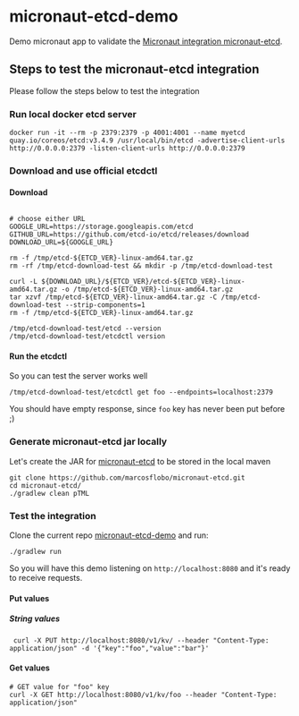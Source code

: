 # micronaut-etcd-demo
Demo micronaut app to validate the [Micronaut integration micronaut-etcd](https://github.com/marcosflobo/micronaut-etcd).

## Steps to test the micronaut-etcd integration
Please follow the steps below to test the integration

### Run local docker etcd server
```shell script
docker run -it --rm -p 2379:2379 -p 4001:4001 --name myetcd quay.io/coreos/etcd:v3.4.9 /usr/local/bin/etcd -advertise-client-urls http://0.0.0.0:2379 -listen-client-urls http://0.0.0.0:2379
```

### Download and use official etcdctl
#### Download
```shell script

# choose either URL
GOOGLE_URL=https://storage.googleapis.com/etcd
GITHUB_URL=https://github.com/etcd-io/etcd/releases/download
DOWNLOAD_URL=${GOOGLE_URL}

rm -f /tmp/etcd-${ETCD_VER}-linux-amd64.tar.gz
rm -rf /tmp/etcd-download-test && mkdir -p /tmp/etcd-download-test

curl -L ${DOWNLOAD_URL}/${ETCD_VER}/etcd-${ETCD_VER}-linux-amd64.tar.gz -o /tmp/etcd-${ETCD_VER}-linux-amd64.tar.gz
tar xzvf /tmp/etcd-${ETCD_VER}-linux-amd64.tar.gz -C /tmp/etcd-download-test --strip-components=1
rm -f /tmp/etcd-${ETCD_VER}-linux-amd64.tar.gz

/tmp/etcd-download-test/etcd --version
/tmp/etcd-download-test/etcdctl version
```
#### Run the etcdctl
So you can test the server works well
```shell script
/tmp/etcd-download-test/etcdctl get foo --endpoints=localhost:2379
```
You should have empty response, since `foo` key has never been put before ;)

### Generate micronaut-etcd jar locally
Let's create the JAR for [micronaut-etcd](https://github.com/marcosflobo/micronaut-etcd) to be stored
in the local maven
```shell script
git clone https://github.com/marcosflobo/micronaut-etcd.git
cd micronaut-etcd/
./gradlew clean pTML
```

### Test the integration
Clone the current repo [micronaut-etcd-demo](https://github.com/marcosflobo/micronaut-etcd-demo) and run:
```shell script
./gradlew run
```
So you will have this demo listening on `http://localhost:8080` and it's ready to receive requests.
#### Put values
##### String values
```shell script
 curl -X PUT http://localhost:8080/v1/kv/ --header "Content-Type: application/json" -d '{"key":"foo","value":"bar"}'
```
#### Get values
```shell script
# GET value for "foo" key
curl -X GET http://localhost:8080/v1/kv/foo --header "Content-Type: application/json"
```